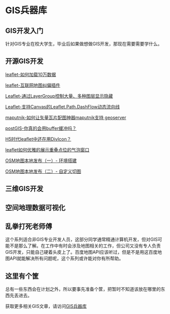# GIS兵器库



## GIS开发入门

针对GIS专业在校大学生，毕业后如果做想做GIS开发，那现在需要需要学什么。





## 开源GIS开发

[leaflet-如何加载10万数据](http://gisarmory.xyz/blog/index.html?blog=leaflet100ThousandData)

[leaflet-互联网地图纠偏插件](http://gisarmory.xyz/blog/index.html?blog=leafletMapCorrection)

[Leaflet-通过LayerGroup控制大量、多种图层显示隐藏](http://gisarmory.xyz/blog/index.html?blog=LeafletShowHideLayerGroup)

[Leaflet-支持Canvas的Leaflet.Path.DashFlow动态流向线](http://gisarmory.xyz/blog/index.html?blog=LeafletPathDashFlow)

[maputnik-如何让矢量瓦片配图神器maputnik支持 geoserver](http://gisarmory.xyz/blog/index.html?blog=maputnikGeoserverVectorTiles)

[postGIS-你真的会用buffer缓冲吗？](http://gisarmory.xyz/blog/index.html?blog=postGISbuffer)

[H5时代leaflet中还在用DivIcon？](http://gisarmory.xyz/blog/index.html?blog=diviconError)

[leaflet如何优雅的展示重叠点位的气泡窗口](http://gisarmory.xyz/blog/index.html?blog=LeafletOverlapMarkerPopup)

[OSM地图本地发布（一）- 环境搭建](http://gisarmory.xyz/blog/index.html?blog=OSMVectorTiles)

[OSM地图本地发布（二）- 自定义切图](http://gisarmory.xyz/blog/index.html?blog=OSMOpenmaptiles)

## 三维GIS开发





## 空间地理数据可视化



## 乱拳打死老师傅

这个系列适合非GIS专业开发人员，这部分同学通常精通计算机开发，但对GIS可能不是那么了解。在工作中有时会涉及地图相关的工作，但公司又没有专人负责GIS开发，只能自己硬着头皮上了。百度地图API应该听过，但是不是用这百度地图API就能解决所有问题呢，这个系列或许能对你有所帮助。



## 这里有个筐

总有一些东西会在计划之外，所以要事先准备个筐，把暂时不知道该放在哪里的东西先丢进去。






获取更多相关GIS文章，请访问[GIS兵器库](http://gisarmory.xyz/blog/index.html)
